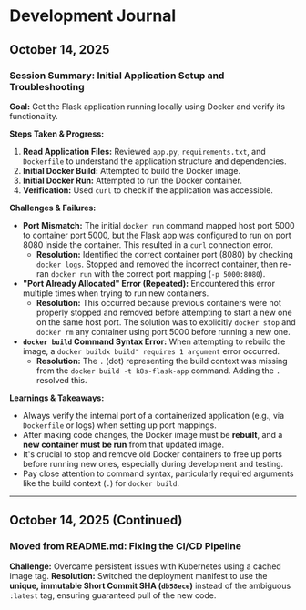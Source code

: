 # Development Journal

## October 14, 2025

### Session Summary: Initial Application Setup and Troubleshooting

**Goal:** Get the Flask application running locally using Docker and verify its functionality.

**Steps Taken & Progress:**
1.  **Read Application Files:** Reviewed `app.py`, `requirements.txt`, and `Dockerfile` to understand the application structure and dependencies.
2.  **Initial Docker Build:** Attempted to build the Docker image.
3.  **Initial Docker Run:** Attempted to run the Docker container.
4.  **Verification:** Used `curl` to check if the application was accessible.

**Challenges & Failures:**
*   **Port Mismatch:** The initial `docker run` command mapped host port 5000 to container port 5000, but the Flask app was configured to run on port 8080 inside the container. This resulted in a `curl` connection error.
    *   **Resolution:** Identified the correct container port (8080) by checking `docker logs`. Stopped and removed the incorrect container, then re-ran `docker run` with the correct port mapping (`-p 5000:8080`).
*   **"Port Already Allocated" Error (Repeated):** Encountered this error multiple times when trying to run new containers.
    *   **Resolution:** This occurred because previous containers were not properly stopped and removed before attempting to start a new one on the same host port. The solution was to explicitly `docker stop` and `docker rm` any container using port 5000 before running a new one.
*   **`docker build` Command Syntax Error:** When attempting to rebuild the image, a `docker buildx build' requires 1 argument` error occurred.
    *   **Resolution:** The `.` (dot) representing the build context was missing from the `docker build -t k8s-flask-app` command. Adding the `.` resolved this.

**Learnings & Takeaways:**
*   Always verify the internal port of a containerized application (e.g., via `Dockerfile` or logs) when setting up port mappings.
*   After making code changes, the Docker image must be **rebuilt**, and a **new container must be run** from that updated image.
*   It's crucial to stop and remove old Docker containers to free up ports before running new ones, especially during development and testing.
*   Pay close attention to command syntax, particularly required arguments like the build context (`.`) for `docker build`.

---

## October 14, 2025 (Continued)

### Moved from README.md: Fixing the CI/CD Pipeline

**Challenge:** Overcame persistent issues with Kubernetes using a cached image tag.
**Resolution:** Switched the deployment manifest to use the **unique, immutable Short Commit SHA (`db58ece`)** instead of the ambiguous `:latest` tag, ensuring guaranteed pull of the new code.
